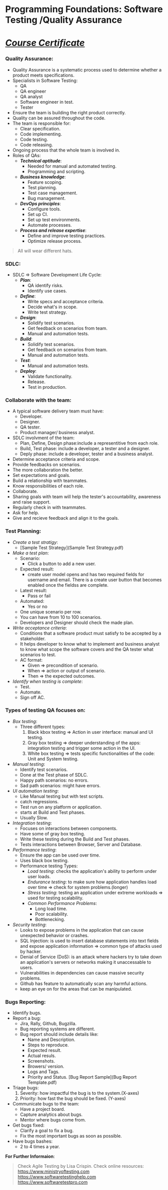 # Programming Foundations: Software Testing /Quality Assurance
# [*Course Certificate*](https://www.linkedin.com/learning/certificates/c3f2b375356e9e0a0b727ae4c8b5449ecc7969c077fc431c2a46bd598bf6d56d)

### Quality Assurance:
- Quality Assurance is a systematic process used to determine whether a product meets specifications. 
- Specialists in Software Testing: 
    - QA
    - QA engineer
    - QA analyst
    - Software engineer in test.
    - Tester
- Ensure the team is building the right product correctly. 
- Quality can be assured throughout the code. 
- The team is responsible for: 
    - Clear specification.
    - Code implementing.
    - Code testing.
    - Code releasing.
- Ongoing process that the whole team is involved in.
- Roles of QAs:
    - ***Technical aptitude***:
        - Needed for manual and automated testing.
        - Programming and scripting.
    - ***Business knowledge***:
        - Feature scoping.
        - Test planning.
        - Test case management.
        - Bug management. 
    - ***DevOps principles***:
        - Configure tools.
        - Set up CI.
        - Set up test environments.
        - Automate processes.      
    - ***Process and release expertise***:
        - Define and improve testing practices.
        - Optimize release process.
> All will wear different hats.
### SDLC:
- SDLC => Software Development Life Cycle:
    - ***Plan***:
        - QA identify risks.
        - Identify use
        cases.
    - ***Define***:
        - Write specs and acceptance criteria.
        - Decide what's in scope.
        - Write test strategy.
    - ***Design***:
        - Solidify test scenarios.
        - Get feedback on scenarios from team.
        - Manual and automation tests.
    - ***Build***:
        - Solidify test scenarios.
        - Get feedback on scenarios from team.
        - Manual and automation tests.
    - ***Test***:
        - Manual and automation tests.
    - ***Deploy***:
        - Validate functionality.
        - Release.
        - Test in production.
### Collaborate with the team:
- A typical software delivery team must have:
    - Developer.
    - Designer.
    - QA tester.
    - Product manager/ business analyst.
- SDLC involvment of the team: 
    - Plan, Define, Design phase:include a representitive from each role.
    - Build, Test phase: include a developer, a tester and a designer.
    - Deply phase: include a developer, tester and a business analyst. 
- Determine acceptance criteria and scope. 
- Provide feedbacks on scenarios. 
- The more collaboration the better. 
- Set expectations and goals.
- Build a relationship with teammates.
- Know responsibilities of each role. 
- Collaborate.
- Sharing goals with team will help the tester's accountability, awareness and raise support. 
- Regularly check in with teammates. 
- Ask for help.
- Give and recieve feedback and align it to the goals. 
### Test Planning:
- *Create a test stratigy*:
    - [Sample Test Strategy](Sample Test Strategy.pdf)
- *Make a test plan*:
    - Scenario:
        - Click a button to add a new user.
    - Expected result:
        - create user model opens and has two required fields for username and email. There is a create user button that becomes enabled once the fieldss are complete.
    - Latest result:
        - Pass or fail
    - Automated:
        - Yes or no
    - One unique scenario per row. 
    - You can have from 10 to 100 scenarios. 
    - Developers and Designer should check the made plan. 
- *Write acceptance criteria*:
    - Conditions that a software product must satisfy to be accepted by a stakeholder. 
    - It helps developer to know what to implement and business analyst to know what scope the software covers and the QA tester what scenarios to test. 
    - AC format:
        - Given => precondition of scenario. 
        - When => action or output of scenario.
        - Then => the expected outcomes. 
- *Identify when testing is complete*:
    - Test.
    - Automate.
    - Sign off AC.
### Types of testing QA focuses on:
- *Box testing*:
    - Three different types:
        1. Black kbox testing => Action in user interface: manual and UI testing. 
        2. Gray box testing => deeper understanding of the apps: integration testing and trigger some action in the UI.
        3. White box testing => tests specific functionalities of the code: Unit and System testing. 
- *Manual testing*:
    - Identify test scenarios.
    - Done at the Test phase of SDLC.
    - Happy path scenarios: no errors. 
    - Sad path scenarios: might have errors. 
- *UI automation testing*:
    - Like Manual testing but with test scripts. 
    - catch regressions. 
    - Test run on any platform or application. 
    - starts at Build and Test phases.
    - Usually Slow. 
- *Integration testing*:
    - Focuses on interactions between components. 
    - Have some of gray box testing. 
    - Write these testing during the Build and Test phases.
    - Tests interactions between Browser, Server and Database. 
- *Performance testing*:
    - Ensure the app can be used over time. 
    - Uses black box testing. 
    - Performance testing Types:
        - *Load testing*: checks the application's ability to perform under user loads.
        - *Endurance testing*: to make sure how application handles load over time => check for system problems.(longer)
        - *Stress testing*: testing an application under extreme workloads => used for testing scalability. 
        - *Common Performance Problems*:
            - Long load time.
            - Poor scalability.
            - Bottlenecking. 
- *Security testing*:
    - Looks to expose problems in the application that can cause unexpected behavior or crashes.
    - SQL Injection: is used to insert database statements into text fields and expose application information => common type of attacks used by hacker. 
    -  Denial of Service (DoS): is an attack where hackers try to take down an application's servers or networks making it unaccessable to users.
    - Vulnerabilities in dependencies can cause massive security problems.
    - Github has feature to automatically scan any harmful actions. 
    - keep an eye on for the areas that can be manipulated. 
### Bugs Reporting:
- Identify bugs. 
- Report a bug:
    - Jira, Rally, Github, Bugzilla. 
    - Bug reporting systems are different. 
    - Bug report should include details like:
        - Name and Description.
        - Steps to reproduce.
        - Expected result.
        - Actual resuls.
        - Screenshots.
        - Browers/ version.
        - Logs and Tags.
        - Priority and Status.
        [Bug Report Sample](Bug Report Template.pdf)
- Triage bugs:
    1. Severity: how impactful the bug is to the system.(X-axes)
    2. Priority: how fast the bug should be fixed. (Y-axes)
- Communicate bugs to the team:
    - Have a project board.
    - Capture analytics about bugs. 
    - Mentor where bugs come from. 
- Get bugs fixed:
    - Clarify a goal to fix a bug. 
    - Fix the most important bugs as soon as possible. 
- Have bugs bashes:
    - 2 to 4 times a year.

**For Further Informaion**: 
> Check Agile Testing by Lisa Crispin. 
> Check online resources:
> https://www.ministryoftesting.com
>https://www.softwaretestinghelp.com
>https://www.softwaretestpro.com



    











